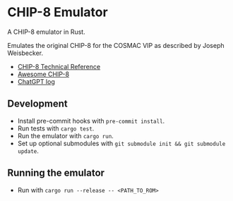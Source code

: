 # CHIP-8 Emulator
A CHIP-8 emulator in Rust.

Emulates the original CHIP-8 for the COSMAC VIP as described by Joseph Weisbecker.

- [CHIP-8 Technical Reference](https://github.com/mattmikolay/chip-8/wiki/CHIP%E2%80%908-Technical-Reference)
- [Awesome CHIP-8](https://chip-8.github.io/links/)
- [ChatGPT log](./chatgpt-log.md)

## Development
- Install pre-commit hooks with `pre-commit install`.
- Run tests with `cargo test`.
- Run the emulator with `cargo run`.
- Set up optional submodules with `git submodule init && git submodule update`.

## Running the emulator
- Run with `cargo run --release -- <PATH_TO_ROM>`

